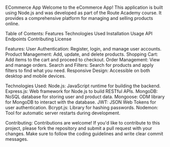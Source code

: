ECommerce App
Welcome to the eCommerce App! This application is built using Node.js and was developed as part of the Route Academy course. It provides a comprehensive platform for managing and selling products online.

Table of Contents:
Features
Technologies Used
Installation
Usage
API Endpoints
Contributing
License

Features:
User Authentication: Register, login, and manage user accounts.
Product Management: Add, update, and delete products.
Shopping Cart: Add items to the cart and proceed to checkout.
Order Management: View and manage orders.
Search and Filters: Search for products and apply filters to find what you need.
Responsive Design: Accessible on both desktop and mobile devices.


Technologies Used:
Node.js: JavaScript runtime for building the backend.
Express.js: Web framework for Node.js to build RESTful APIs.
MongoDB: NoSQL database for storing user and product data.
Mongoose: ODM library for MongoDB to interact with the database.
JWT: JSON Web Tokens for user authentication.
Bcrypt.js: Library for hashing passwords.
Nodemon: Tool for automatic server restarts during development.

Contributing:
Contributions are welcome! If you'd like to contribute to this project, please fork the repository and submit a pull request with your changes. Make sure to follow the coding guidelines and write clear commit messages.